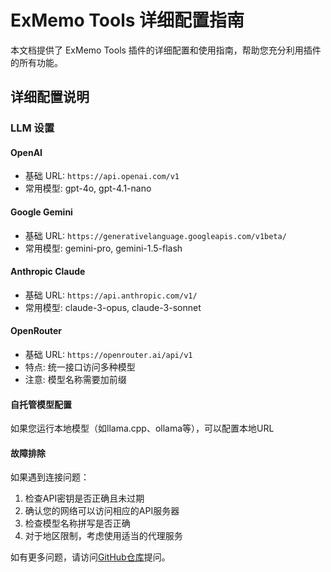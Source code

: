 # ExMemo Tools 详细配置指南

本文档提供了 ExMemo Tools 插件的详细配置和使用指南，帮助您充分利用插件的所有功能。

## 详细配置说明

### LLM 设置

#### OpenAI
- 基础 URL: `https://api.openai.com/v1`
- 常用模型: gpt-4o, gpt-4.1-nano

#### Google Gemini
- 基础 URL: `https://generativelanguage.googleapis.com/v1beta/`
- 常用模型: gemini-pro, gemini-1.5-flash

#### Anthropic Claude
- 基础 URL: `https://api.anthropic.com/v1/`
- 常用模型: claude-3-opus, claude-3-sonnet

#### OpenRouter
- 基础 URL: `https://openrouter.ai/api/v1`
- 特点: 统一接口访问多种模型
- 注意: 模型名称需要加前缀

#### 自托管模型配置

如果您运行本地模型（如llama.cpp、ollama等），可以配置本地URL

#### 故障排除

如果遇到连接问题：
1. 检查API密钥是否正确且未过期
2. 确认您的网络可以访问相应的API服务器
3. 检查模型名称拼写是否正确
4. 对于地区限制，考虑使用适当的代理服务

如有更多问题，请访问[GitHub仓库](https://github.com/exmemo-ai/obsidian-exmemo-tools)提问。
